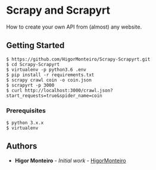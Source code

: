 # Scrapy and Scrapyrt

How to create your own API from (almost) any website.

## Getting Started
```
$ https://github.com/HigorMonteiro/Scrapy-Scrapyrt.git
$ cd Scrapy-Scrapyrt
$ virtualenv -p python3.6 .env
$ pip install -r requirements.txt
$ scrapy crawl coin -o coin.json
$ scrapyrt -p 3000
$ curl http://localhost:3000/crawl.json?start_requests=true&spider_name=coin
```
### Prerequisites

```
$ python 3.x.x
$ virtualenv
```

## Authors

* **Higor Monteiro** - *Initial work* - [HigorMonteiro](https://github.com/HigorMonteiro)
